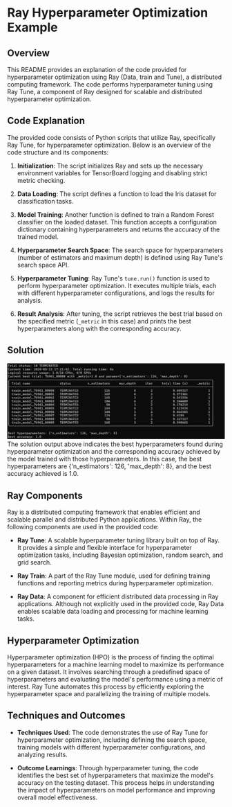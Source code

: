 # Ray Hyperparameter Optimization Example

## Overview

This README provides an explanation of the code provided for hyperparameter optimization using Ray (Data, train and Tune), a distributed computing framework. The code performs hyperparameter tuning using Ray Tune, a component of Ray designed for scalable and distributed hyperparameter optimization.

## Code Explanation

The provided code consists of Python scripts that utilize Ray, specifically Ray Tune, for hyperparameter optimization. Below is an overview of the code structure and its components:

1. **Initialization**: The script initializes Ray and sets up the necessary environment variables for TensorBoard logging and disabling strict metric checking.

2. **Data Loading**: The script defines a function to load the Iris dataset for classification tasks.

3. **Model Training**: Another function is defined to train a Random Forest classifier on the loaded dataset. This function accepts a configuration dictionary containing hyperparameters and returns the accuracy of the trained model.

4. **Hyperparameter Search Space**: The search space for hyperparameters (number of estimators and maximum depth) is defined using Ray Tune's search space API.

5. **Hyperparameter Tuning**: Ray Tune's `tune.run()` function is used to perform hyperparameter optimization. It executes multiple trials, each with different hyperparameter configurations, and logs the results for analysis.

6. **Result Analysis**: After tuning, the script retrieves the best trial based on the specified metric (`_metric` in this case) and prints the best hyperparameters along with the corresponding accuracy.

## Solution
![example-output](screenshots/example-output.jpg)
The solution output above indicates the best hyperparameters found during hyperparameter optimization and the corresponding accuracy achieved by the model trained with those hyperparameters. In this case, the best hyperparameters are {'n_estimators': 126, 'max_depth': 8}, and the best accuracy achieved is 1.0.

## Ray Components

Ray is a distributed computing framework that enables efficient and scalable parallel and distributed Python applications. Within Ray, the following components are used in the provided code:

- **Ray Tune**: A scalable hyperparameter tuning library built on top of Ray. It provides a simple and flexible interface for hyperparameter optimization tasks, including Bayesian optimization, random search, and grid search.

- **Ray Train**: A part of the Ray Tune module, used for defining training functions and reporting metrics during hyperparameter optimization.

- **Ray Data**: A component for efficient distributed data processing in Ray applications. Although not explicitly used in the provided code, Ray Data enables scalable data loading and processing for machine learning tasks.

## Hyperparameter Optimization

Hyperparameter optimization (HPO) is the process of finding the optimal hyperparameters for a machine learning model to maximize its performance on a given dataset. It involves searching through a predefined space of hyperparameters and evaluating the model's performance using a metric of interest. Ray Tune automates this process by efficiently exploring the hyperparameter space and parallelizing the training of multiple models.

## Techniques and Outcomes

- **Techniques Used**: The code demonstrates the use of Ray Tune for hyperparameter optimization, including defining the search space, training models with different hyperparameter configurations, and analyzing results.

- **Outcome Learnings**: Through hyperparameter tuning, the code identifies the best set of hyperparameters that maximize the model's accuracy on the testing dataset. This process helps in understanding the impact of hyperparameters on model performance and improving overall model effectiveness.
